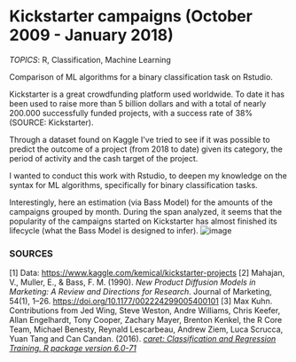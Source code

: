 # Kickstarter campaigns (October 2009 - January 2018)

*TOPICS*: R, Classification, Machine Learning


Comparison of ML algorithms for a binary classification task on Rstudio.


Kickstarter is a great crowdfunding platform used worldwide. To date it has been used to raise more than 5 billion dollars and with a total of nearly 200.000 successfully funded projects, with a success rate of 38% (SOURCE: Kickstarter).

Through a dataset found on Kaggle I've tried to see if it was possible to predict the outcome of a project (from 2018 to date) given its category, the period of activity and the cash target of the project.

I wanted to conduct this work with Rstudio, to deepen my knowledge on the syntax for ML algorithms, specifically for binary classification tasks.

Interestingly, here an estimation (via Bass Model) for the amounts of the campaigns grouped by month. During the span analyzed, it seems that the popularity of the campaigns started on Kickstarter has almost finished its lifecycle (what the Bass Model is designed to infer).
![image](https://user-images.githubusercontent.com/61026948/202702772-3d33e4f4-2f2e-461e-904a-ba9f2474560c.png)


### SOURCES
[1] Data: https://www.kaggle.com/kemical/kickstarter-projects
[2] Mahajan, V., Muller, E., & Bass, F. M. (1990). *New Product Diffusion Models in Marketing: A Review and Directions for Research*. Journal of Marketing, 54(1), 1–26. https://doi.org/10.1177/002224299005400101
[3] Max Kuhn. Contributions from Jed Wing, Steve Weston, Andre Williams, Chris Keefer, Allan Engelhardt, Tony Cooper, Zachary Mayer, Brenton Kenkel, the R Core Team, Michael Benesty, Reynald Lescarbeau, Andrew Ziem, Luca Scrucca, Yuan Tang and Can Candan. (2016). [*caret: Classification and Regression Training. R package version 6.0-71*](https://CRAN.R-project.org/package=caret)
